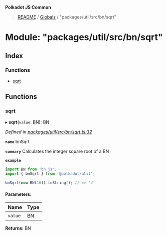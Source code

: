 **Polkadot JS Common**

> [README](../README.md) / [Globals](../globals.md) / "packages/util/src/bn/sqrt"

# Module: "packages/util/src/bn/sqrt"

## Index

### Functions

* [sqrt](_packages_util_src_bn_sqrt_.md#sqrt)

## Functions

### sqrt

▸ **sqrt**(`value`: BN): BN

*Defined in [packages/util/src/bn/sqrt.ts:32](https://github.com/polkadot-js/common/blob/aff78c2e/packages/util/src/bn/sqrt.ts#L32)*

**`name`** bnSqrt

**`summary`** Calculates the integer square root of a BN

**`example`** 
<BR>

```javascript
import BN from 'bn.js';
import { bnSqrt } from '@polkadot/util';

bnSqrt(new BN(16)).toString(); // => '4'
```

#### Parameters:

Name | Type |
------ | ------ |
`value` | BN |

**Returns:** BN
